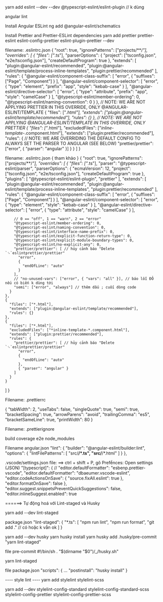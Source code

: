 
yarn add eslint --dev --dev @typescript-eslint/eslint-plugin // k dùng

angular lint

Install Angular ESLint
ng add @angular-eslint/schematics

Install Prettier and Prettier-ESLint dependencies
yarn add  prettier prettier-eslint eslint-config-prettier eslint-plugin-prettier  --dev 

filename: .eslintrc.json
{
  "root": true,
  "ignorePatterns": ["projects/**/*"],
  "overrides": [
    {
      "files": ["*.ts"],
      "parserOptions": {
        "project": ["tsconfig.json", "e2e/tsconfig.json"],
        "createDefaultProgram": true
      },
      "extends": [
        "plugin:@angular-eslint/recommended",
        "plugin:@angular-eslint/template/process-inline-templates",
        "plugin:prettier/recommended"
      ],
      "rules": {
        "@angular-eslint/component-class-suffix": [
          "error",
          {
            "suffixes": ["Page", "Component"]
          }
        ],
        "@angular-eslint/component-selector": [
          "error",
          {
            "type": "element",
            "prefix": "app",
            "style": "kebab-case"
          }
        ],
        "@angular-eslint/directive-selector": [
          "error",
          {
            "type": "attribute",
            "prefix": "app",
            "style": "camelCase"
          }
        ],
        "@typescript-eslint/member-ordering": 0,
        "@typescript-eslint/naming-convention": 0
      }
    },
    // NOTE: WE ARE NOT APPLYING PRETTIER IN THIS OVERRIDE, ONLY @ANGULAR-ESLINT/TEMPLATE
    {
      "files": ["*.html"],
      "extends": ["plugin:@angular-eslint/template/recommended"],
      "rules": {}
    },
    // NOTE: WE ARE NOT APPLYING @ANGULAR-ESLINT/TEMPLATE IN THIS OVERRIDE, ONLY PRETTIER
    {
      "files": ["*.html"],
      "excludedFiles": ["*inline-template-*.component.html"],
      "extends": ["plugin:prettier/recommended"],
      "rules": {
        // NOTE: WE ARE OVERRIDING THE DEFAULT CONFIG TO ALWAYS SET THE PARSER TO ANGULAR (SEE BELOW)
        "prettier/prettier": ["error", { "parser": "angular" }]
      }
    }
  ]
}

filename: .eslintrc.json { tham khảo }
{
  "root": true,
  "ignorePatterns": ["projects/**/*"],
  "overrides": [
    {
      "files": ["*.ts"],
      "parser": "@typescript-eslint/parser",
      "parserOptions": {
        "ecmaVersion": 12,
        "project": ["tsconfig.json", "e2e/tsconfig.json"],
        "createDefaultProgram": true
    },
      "plugins": [
        "@typescript-eslint/eslint-plugin",
        "prettier"
      ],
      "extends": [
        "plugin:@angular-eslint/recommended",
        "plugin:@angular-eslint/template/process-inline-templates",
        "plugin:prettier/recommended"
      ],
      "rules": {
        "@angular-eslint/component-class-suffix": [
          "error",
          {
            "suffixes": ["Page", "Component"]
          }
        ],
        "@angular-eslint/component-selector": [
          "error",
          {
            "type": "element",
            "style": "kebab-case"
          }
        ],
        "@angular-eslint/directive-selector": [
          "error",
          {
            "type": "attribute",
            "style": "camelCase"
          }
        ],
       
        // 0 == "off", 1 == "warn", 2 == "error"
        "@typescript-eslint/member-ordering": 0, 
        "@typescript-eslint/naming-convention": 0,
        "@typescript-eslint/interface-name-prefix": 0,
        "@typescript-eslint/explicit-function-return-type": 0,
        "@typescript-eslint/explicit-module-boundary-types": 0,
        "@typescript-eslint/no-explicit-any": 0,
        "prettier/prettier": [ // hủy cảnh báo "Delete `␍`eslintprettier/prettier"
          "error",
          {
            "endOfLine": "auto"
          }
        ],
        // "no-unused-vars": ["error", { "vars": "all" }], // báo lỗi ĐỎ nếu có biến k dùng tới
        "semi": ["error", "always"] // thêm dấu ; cuối dòng code
      }
    },
    {
      "files": ["*.html"],
      "extends": ["plugin:@angular-eslint/template/recommended"],
      "rules": {}
    },
    {
      "files": ["*.html"],
      "excludedFiles": ["*inline-template-*.component.html"],
      "extends": ["plugin:prettier/recommended"],
      "rules": {
        "prettier/prettier": [ // hủy cảnh báo "Delete `␍`eslintprettier/prettier"
          "error",
          {
            "endOfLine": "auto"
          },
          { "parser": "angular" }
        ]
      }
    }
  ]
}


Filename: .prettierrc

{
  "tabWidth": 2,
  "useTabs": false,
  "singleQuote": true,
  "semi": true,
  "bracketSpacing": true,
  "arrowParens": "avoid",
  "trailingComma": "es5",
  "bracketSameLine": true,
  "printWidth": 80
}

Filename: .prettierignore

build
coverage
e2e
node_modules

Filename angular.json 
"lint": {
  "builder": "@angular-eslint/builder:lint",
  "options": {
    "lintFilePatterns": [
      "src/**/*.ts",
      "src/**/*.html"
    ]
  }
},

.vscode/settings.json file:
==> ctrl + shift + P, gõ Prefểnces: Open settings (JSON)
 "[typescript]": {
    // "editor.defaultFormatter": "esbenp.prettier-vscode",
    "editor.defaultFormatter": "dbaeumer.vscode-eslint",
    "editor.codeActionsOnSave": {
      "source.fixAll.eslint": true
    },
    "editor.formatOnSave": false
  },
"editor.suggest.snippetsPreventQuickSuggestions": false,
"editor.inlineSuggest.enabled": true


======> Tự động hoá với Lint-staged và Husky

yarn add --dev lint-staged

package.json
"lint-staged": {
    "*.ts": [
      "npm run lint",
      "npm run format",
      "git add ." // có hoặc k vẫn ok
    ]
}

yarn add --dev husky
yarn husky install
yarn husky add .husky/pre-commit "yarn lint-staged"

file pre-commit
#!/bin/sh
. "$(dirname "$0")/_/husky.sh"

yarn lint-staged

file package.json
"scripts": {
...
"postinstall": "husky install"
}



---- style lint ----
yarn add stylelint stylelint-scss

yarn add --dev stylelint-config-standard stylelint-config-standard-scss stylelint-config-prettier stylelint-config-prettier-scss